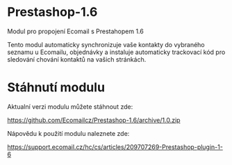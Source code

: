 # Prestashop-1.6
Modul pro propojení Ecomail s Prestahopem 1.6

Tento modul automaticky synchronizuje vaše kontakty do vybraného seznamu u Ecomailu, objednávky a instaluje automaticky trackovací kód pro sledování chování kontaktů na vašich stránkách.

# Stáhnutí modulu

Aktualní verzi modulu můžete stáhnout zde:

https://github.com/Ecomailcz/Prestashop-1.6/archive/1.0.zip

Nápovědu k použití modulu naleznete zde:

https://support.ecomail.cz/hc/cs/articles/209707269-Prestashop-plugin-1-6
